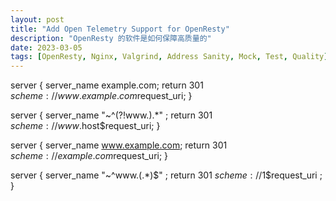 ```yaml
---
layout: post
title: "Add Open Telemetry Support for OpenResty"
description: "OpenResty 的软件是如何保障高质量的"
date: 2023-03-05
tags: [OpenResty, Nginx, Valgrind, Address Sanity, Mock, Test, Quality]
---
```



server {
        server_name example.com;
        return 301 $scheme://www.example.com$request_uri;
}

server {
        server_name "~^(?!www\.).*" ;
        return 301 $scheme://www.$host$request_uri;
}

server {
        server_name www.example.com;
        return 301 $scheme://example.com$request_uri;
}

server {
         server_name "~^www\.(.*)$" ;
         return 301 $scheme://$1$request_uri ;
}
